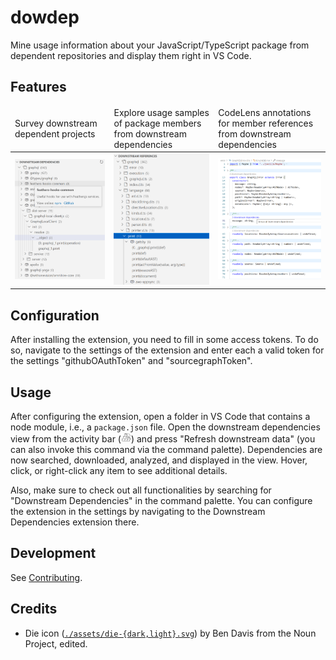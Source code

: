# dowdep

Mine usage information about your JavaScript/TypeScript package from dependent repositories and display them right in VS Code.

## Features

<table>
	<thead>
		<tr>
			<td>Survey downstream dependent projects</td>
			<td>Explore usage samples of package members from downstream dependencies</td>
			<td>CodeLens annotations for member references from downstream dependencies</td>
		</tr>
	</thead>
	<tbody>
		<tr>
			<td><a href="./images/dependencies.png"><img alt="dependency view" src="./images/dependencies.png" /></a></td>
			<td><a href="./images/references.png"><img alt="references view" src="./images/references.png" /></a></td>
			<td><a href="./images/codelens.png"><img alt="CodeLens" src="./images/codelens.png" /></a></td>
		</tr>
	</tbody>
</table>

## Configuration

After installing the extension, you need to fill in some access tokens.
To do so, navigate to the settings of the extension and enter each a valid token for the settings "githubOAuthToken" and "sourcegraphToken".

## Usage

After configuring the extension, open a folder in VS Code that contains a node module, i.e., a `package.json` file.
Open the downstream dependencies view from the activity bar (<img alt="dowdep icon" src="./assets/dowdep.svg" height="16"></img>) and press "Refresh downstream data" (you can also invoke this command via the command palette).
Dependencies are now searched, downloaded, analyzed, and displayed in the view.
Hover, click, or right-click any item to see additional details.

Also, make sure to check out all functionalities by searching for "Downstream Dependencies" in the command palette.
You can configure the extension in the settings by navigating to the Downstream Dependencies extension there.

## Development

See [Contributing](CONTRIBUTING.md).

## Credits

- Die icon ([`./assets/die-{dark,light}.svg`](./assets)) by Ben Davis from the Noun Project, edited.
